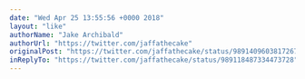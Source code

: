 ```yaml
---
date: "Wed Apr 25 13:55:56 +0000 2018"
layout: "like"
authorName: "Jake Archibald"
authorUrl: "https://twitter.com/jaffathecake"
originalPost: "https://twitter.com/jaffathecake/status/989140960381726720"
inReplyTo: "https://twitter.com/jaffathecake/status/989118487334473728"
---
```

